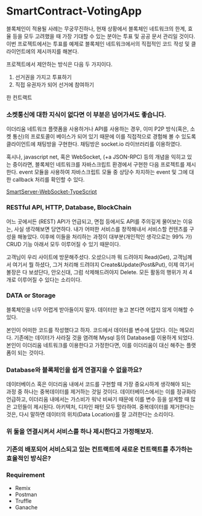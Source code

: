 # SmartContract-VotingApp

블록체인이 적용될 사례는 무궁무진하나, 현재 상황에서 블록체인 네트워크의 한계, 효율 등을 모두 고려했을 때 가장 기대할 수 있는 분야는 투표 및 공공 문서 관리일 것이다.
이번 프로젝트에서는 투표를 예제로 블록체인 네트워크에서의 직접적인 코드 작성 및 클라이언트에의 제시까지를 해본다.

프로젝트에서 제안하는 방식은 다음 두 가지이다.
1. 선거권을 가지고 투표하기
2. 직접 유권자가 되어 선거에 참여하기

한 컨트랙트

### 소켓통신에 대한 지식이 없다면 이 부분은 넘어가셔도 좋습니다.

이더리움 네트워크 플랫폼을 사용하거나 API를 사용하는 경우, 이미 P2P 방식(혹은, 소켓 통신)의 프로토콜이 베이스가 되어 있기 때문에 이를 직접적으로 경험해 볼 수 있도록 클라이언트에 채팅방을 구현한다. 채팅방은 socket.io 라이브러리를 이용하였다.

혹시나, javascript net, 혹은 WebSocket, (+a JSON-RPC) 등의 개념을 익히고 있는 중이라면, 블록체인 네트워크를 자바스크립트 환경에서 구현한 다음 프로젝트를 제시한다.
event 모듈을 사용하여 자바스크립트 모듈 중 상당수 차지하는 event 및 그에 대한 callback 처리를 확인할 수 있다.

[SmartServer-WebSocket-TypeScript](https://github.com/imkyle94/SmartServer-WebSocket-TypeScript)



### RESTful API, HTTP, Database, BlockChain
어느 곳에서든 (REST) API가 언급되고, 면접 등에서도 API를 주의깊게 물어보는 이유는, 사실 생각해보면 당연하다.
내가 어떠한 서비스를 창작해내서 서비스할 컨텐츠를 구성을 해놓았다. 이후에 이들을 처리하는 과정이
대부분(개인적인 생각으로는 99% 가) CRUD 기능 아래서 모두 이루어질 수 있기 때문이다.

고객님이 우리 사이트에 방문해주셨다. 오셨으니까 뭐 드려야지 Read(Get), 고객님께서 여기서 뭘 하셨다, 그거 처리해 드려야지 Create&Update(Post&Put), 이제 여기서 볼장은 다 보셨단다, 안오신대, 그럼 삭제해드려야지 Delete. 
모든 활동의 행위가 저 4개로 이루어질 수 있다는 소리이다.


### DATA or Storage
블록체인을 너무 어렵게 받아들이지 말자.
데이터만 놓고 본다면 어렵지 않게 이해할 수 있다.

본인이 어떠한 코드를 작성했다고 하자.
코드에서 데이터를 변수에 담았다. 이는 메모리다.
기존에는 데이터가 사라질 것을 염려해 Mysql 등의 Database를 이용하게 되었다.
본인이 이더리움 네트워크를 이용한다고 가정한다면, 이를 이더리움이 대신 해주는 플랫폼이 되는 것이다.

### Database와 블록체인을 쉽게 연결지을 수 없을까요?
데이터베이스 혹은 이더리움 내에서 코드를 구현할 때 가장 중요시하게 생각해야 되는 과정 중 하나는 중복데이터를 제거하는 것일 것이다.
데이터베이스에서는 이를 정규화라 언급하고, 이더리움 내에서는 가스비가 워낙 비싸기 때문에 이를 변수 등을 설계할 때 많은 고민들이 제시된다.
아키텍처, 디자인 패턴 모두 망라하여.
중복데이터를 제거한다는 것은, 다시 말하면 데이터의 위치(Data Location)를 잘 고려한다는 소리이다.

### 위 둘을 연결시켜서 서비스를 하나 제시한다고 가정해보자.


### 기존의 배포되어 서비스되고 있는 컨트랙트에 새로운 컨트랙트를 추가하는 효율적인 방식은?



### Requirement
- Remix
- Postman
- Truffle
- Ganache
